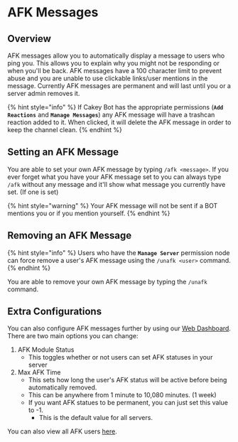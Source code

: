 # AFK Messages

## Overview

AFK messages allow you to automatically display a message to users who ping you. This allows you to explain why you might not be responding or when you'll be back. AFK messages have a 100 character limit to prevent abuse and you are unable to use clickable links/user mentions in the message. Currently AFK messages are permanent and will last until you or a server admin removes it.

{% hint style="info" %}
If Cakey Bot has the appropriate permissions \(**`Add Reactions`** and **`Manage Messages`**\) any AFK message will have a trashcan reaction added to it. When clicked, it will delete the AFK message in order to keep the channel clean.
{% endhint %}

## Setting an AFK Message

You are able to set your own AFK message by typing `/afk <message>`. If you ever forget what you have your AFK message set to you can always type `/afk` without any message and it'll show what message you currently have set. \(If one is set\)

{% hint style="warning" %}
Your AFK message will not be sent if a BOT mentions you or if you mention yourself.
{% endhint %}

## Removing an AFK Message

{% hint style="info" %}
Users who have the **`Manage Server`** permission node can force remove a user's AFK message using the `/unafk <user>` command.
{% endhint %}

You are able to remove your own AFK message by typing the `/unafk` command.

## Extra Configurations

You can also configure AFK messages further by using our [Web Dashboard](https://cakeybot.app/dashboard/public). There are two main options you can change:

1. AFK Module Status
   * This toggles whether or not users can set AFK statuses in your server
2. Max AFK Time
   * This sets how long the user's AFK status will be active before being automatically removed.
   * This can be anywhere from 1 minute to 10,080 minutes. \(1 week\)
   * If you want AFK statues to be permanent, you can just set this value to -1.
     * This is the default value for all servers.

You can also view all AFK users [here](https://cakeybot.app/dashboard/public/afk-list).

